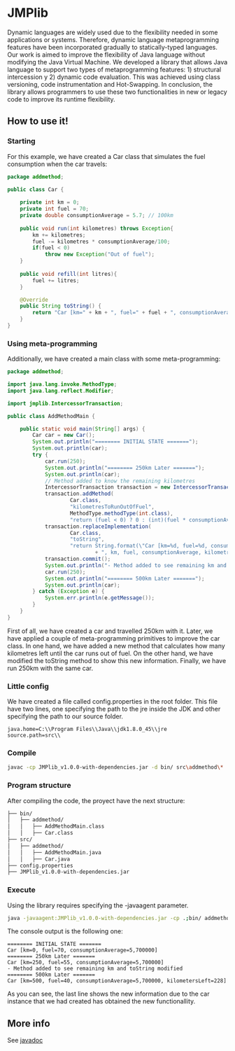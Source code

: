 # JMPlib

Dynamic languages are widely used due to the flexibility needed in some applications or systems. Therefore, dynamic language metaprogramming features have been incorporated gradually to statically-typed languages. Our work is aimed to improve the flexibility of Java language without modifying the Java Virtual Machine. We developed a library that allows Java language to support two types of metaprogramming features: 1) structural intercession y 2) dynamic code evaluation. This was achieved using class versioning, code instrumentation and Hot-Swapping. In conclusion, the library allows programmers to use these two functionalities in new or legacy code to improve its runtime flexibility.

## How to use it!

### Starting

For this example, we have created a Car class that simulates the fuel consumption when the car travels:

```java
package addmethod;

public class Car {
	
	private int km = 0;
	private int fuel = 70;
	private double consumptionAverage = 5.7; // 100km
	
	public void run(int kilometres) throws Exception{
		km += kilometres;
		fuel -= kilometres * consumptionAverage/100;
		if(fuel < 0)
			throw new Exception("Out of fuel");
	}
	
	public void refill(int litres){
		fuel += litres;
	}

	@Override
	public String toString() {
		return "Car [km=" + km + ", fuel=" + fuel + ", consumptionAverage=" + consumptionAverage + "]";
	}
}
```

### Using meta-programming

Additionally, we have created a main class with some meta-programming:

```java
package addmethod;

import java.lang.invoke.MethodType;
import java.lang.reflect.Modifier;

import jmplib.IntercessorTransaction;

public class AddMethodMain {

	public static void main(String[] args) {
		Car car = new Car();
		System.out.println("======== INITIAL STATE =======");
		System.out.println(car);
		try {
			car.run(250);
			System.out.println("======== 250km Later =======");
			System.out.println(car);
			// Method added to know the remaining kilometres
			IntercessorTransaction transaction = new IntercessorTransaction();
			transaction.addMethod(
					Car.class,
					"kilometresToRunOutOfFuel",
					MethodType.methodType(int.class),
					"return (fuel < 0) ? 0 : (int)(fuel * consumptionAverage);");
			transaction.replaceImplementation(
					Car.class,
					"toString",
					"return String.format(\"Car [km=%d, fuel=%d, consumptionAverage=%f, kilometersLeft=%d]\""
							+ ", km, fuel, consumptionAverage, kilometresToRunOutOfFuel());");
			transaction.commit();
			System.out.println("- Method added to see remaining km and toString modified");
			car.run(250);
			System.out.println("======== 500km Later =======");
			System.out.println(car);
		} catch (Exception e) {
			System.err.println(e.getMessage());
		}
	}
}
```

First of all, we have created a car and travelled 250km with it. Later, we have applied a couple of meta-programming primitives to improve the car class. In one hand, we have added a new method that calculates how many kilometres left until the car runs out of fuel. On the other hand, we have modified the toString method to show this new information. Finally, we have run 250km with the same car.

### Little config

We have created a file called config.properties in the root folder. This file have two lines, one specifying the path to the jre inside the JDK and other specifying the path to our source folder.

```
java.home=C:\\Program Files\\Java\\jdk1.8.0_45\\jre
source.path=src\\
```

### Compile

```bash
javac -cp JMPlib_v1.0.0-with-dependencies.jar -d bin/ src\addmethod\*
```

### Program structure

After compiling the code, the proyect have the next structure:

```bash
├── bin/
│   ├── addmethod/
│   │   ├── AddMethodMain.class
│   │   ├── Car.class
├── src/
│   ├── addmethod/
│   │   ├── AddMethodMain.java
│   │   ├── Car.java
├── config.properties
├── JMPlib_v1.0.0-with-dependencies.jar
```

### Execute

Using the library requires specifying the -javaagent parameter. 

```bash
java -javaagent:JMPlib_v1.0.0-with-dependencies.jar -cp .;bin/ addmethod.AddMethodMain
```

The console output is the following one:  

```
======== INITIAL STATE =======
Car [km=0, fuel=70, consumptionAverage=5,700000]
======== 250km Later =======
Car [km=250, fuel=55, consumptionAverage=5,700000]
- Method added to see remaining km and toString modified
======== 500km Later =======
Car [km=500, fuel=40, consumptionAverage=5,700000, kilometersLeft=228]
```

As you can see, the last line shows the new information due to the car instance that we had created has obtained the new functionallity.

## More info

See [javadoc](https://cdn.rawgit.com/ilagartos/jmplib/master/docs/index.html)
